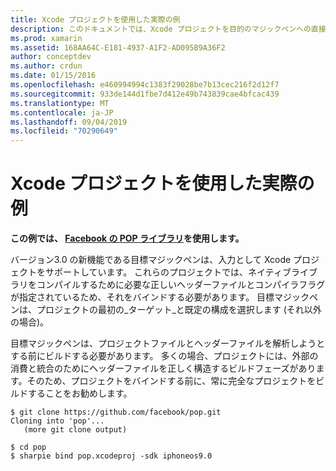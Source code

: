 ```yaml
---
title: Xcode プロジェクトを使用した実際の例
description: このドキュメントでは、Xcode プロジェクトを目的のマジックペンへの直接入力として使用し、目的C#の C コードへのバインド作成プロセスを簡略化する方法について説明します。
ms.prod: xamarin
ms.assetid: 168AA64C-E181-4937-A1F2-AD095B9A36F2
author: conceptdev
ms.author: crdun
ms.date: 01/15/2016
ms.openlocfilehash: e460994994c1383f29028be7b13cec216f2d12f7
ms.sourcegitcommit: 933de144d1fbe7d412e49b743839cae4bfcac439
ms.translationtype: MT
ms.contentlocale: ja-JP
ms.lasthandoff: 09/04/2019
ms.locfileid: "70290649"
---
```

# <a name="real-world-example-using-an-xcode-project"></a>Xcode プロジェクトを使用した実際の例

**この例では、 [Facebook の POP ライブラリ](https://github.com/facebook/pop)を使用します。**

バージョン3.0 の新機能である目標マジックペンは、入力として Xcode プロジェクトをサポートしています。 これらのプロジェクトでは、ネイティブライブラリをコンパイルするために必要な正しいヘッダーファイルとコンパイラフラグが指定されているため、それをバインドする必要があります。 目標マジックペンは、プロジェクトの最初の_ターゲット_と既定の構成を選択します (それ以外の場合)。

目標マジックペンは、プロジェクトファイルとヘッダーファイルを解析しようとする前にビルドする必要があります。 多くの場合、プロジェクトには、外部の消費と統合のためにヘッダーファイルを正しく構造するビルドフェーズがあります。そのため、プロジェクトをバインドする前に、常に完全なプロジェクトをビルドすることをお勧めします。

```
$ git clone https://github.com/facebook/pop.git
Cloning into 'pop'...
   (more git clone output)

$ cd pop
$ sharpie bind pop.xcodeproj -sdk iphoneos9.0
```
